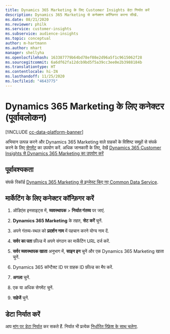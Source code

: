 ```yaml
---
title: Dynamics 365 Marketing के लिए Customer Insights डेटा निर्यात करें
description: Dynamics 365 Marketing से कनेक्शन कॉन्फ़िगर करना सीखें.
ms.date: 08/21/2020
ms.reviewer: philk
ms.service: customer-insights
ms.subservice: audience-insights
ms.topic: conceptual
author: m-hartmann
ms.author: mhart
manager: shellyha
ms.openlocfilehash: 163387779b64bd78ef08e2d96a5f1c9615062f28
ms.sourcegitcommit: 6a6df62fa12dcb9bd5f5a39cc3ee0e2b3988184b
ms.translationtype: HT
ms.contentlocale: hi-IN
ms.lasthandoff: 11/25/2020
ms.locfileid: "4643775"
---
```

# <a name="connector-for-dynamics-365-marketing-preview"></a>Dynamics 365 Marketing के लिए कनेक्टर (पूर्वावलोकन)

[!INCLUDE [cc-data-platform-banner](../includes/cc-data-platform-banner.md)]

अभियान उत्पन्न करने और Dynamics 365 Marketing वाले ग्राहकों के विशिष्ट समूहों से संपर्क करने के लिए [सेगमेंट](segments.md) का उपयोग करें. अधिक जानकारी के लिए, देखें [Dynamics 365 Customer Insights से Dynamics 365 Marketing का उपयोग करें](https://docs.microsoft.com/dynamics365/marketing/customer-insights-segments)

## <a name="prerequisite"></a>पूर्वावश्यकता

संपर्क रिकॉर्ड [Dynamics 365 Marketing से इन्जेस्ट किए गए Common Data Service](connect-power-query.md).

## <a name="configure-the-connector-for-marketing"></a>मार्केटिंग के लिए कनेक्टर कॉन्फ़िगर करें

1. ऑडिएंस इनसाइट्स में, **व्यवस्थापक** > **निर्यात गंतव्य** पर जाएं.

1. **Dynamics 365 Marketing** के तहत, **सेट करें** चुनें.

1. अपने गंतव्य-स्थल को **प्रदर्शन नाम** में पहचान करने योग्य नाम दें.

1. **सर्वर का पता** फ़ील्ड में अपने संगठन का मार्केटिंग URL दर्ज करें.

1. **सर्वर व्यवस्थापक खाता** अनुभाग में, **साइन इन** चुनें और एक Dynamics 365 Marketing खाता चुनें.

1. Dynamics 365 कॉन्टैक्ट ID पर ग्राहक ID फ़ील्ड का मैप करें.

1. **अगला** चुनें.

1. एक या अधिक सेगमेंट चुनें.

1. **सहेजें** चुनें.

## <a name="export-the-data"></a>डेटा निर्यात करें

आप [मांग पर डेटा निर्यात](export-destinations.md) कर सकते हैं. निर्यात भी प्रत्येक [निर्धारित रिफ्रेश के साथ चलेगा](system.md#schedule-tab).

